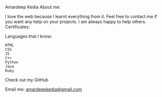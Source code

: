 Amardeep Kedia
About me:

I love the web because I learnt everything from it. Feel free to contact me if you want any help on your projects. I am always happy to help others.
Certificates:

Languages that I know:

    HTML
    CSS
    JS
    C++
    Python
    Java
    Ruby


Check out my GitHub

Email me: amardeepkedia@gmail.com
